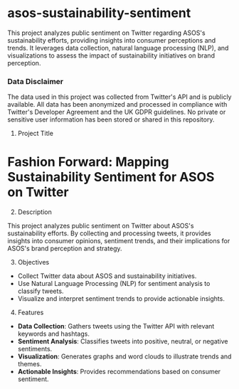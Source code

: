 # asos-sustainability-sentiment
This project analyzes public sentiment on Twitter regarding ASOS's sustainability efforts, providing insights into consumer perceptions and trends. It leverages data collection, natural language processing (NLP), and visualizations to assess the impact of sustainability initiatives on brand perception.

### Data Disclaimer
The data used in this project was collected from Twitter's API and is publicly available. All data has been anonymized and processed in compliance with Twitter's Developer Agreement and the UK GDPR guidelines. No private or sensitive user information has been stored or shared in this repository.

1. Project Title

# Fashion Forward: Mapping Sustainability Sentiment for ASOS on Twitter

2. Description

This project analyzes public sentiment on Twitter about ASOS's sustainability efforts. By collecting and processing tweets, it provides insights into consumer opinions, sentiment trends, and their implications for ASOS's brand perception and strategy.

3. Objectives

- Collect Twitter data about ASOS and sustainability initiatives.
- Use Natural Language Processing (NLP) for sentiment analysis to classify tweets.
- Visualize and interpret sentiment trends to provide actionable insights.

4. Features

- **Data Collection**: Gathers tweets using the Twitter API with relevant keywords and hashtags.
- **Sentiment Analysis**: Classifies tweets into positive, neutral, or negative sentiments.
- **Visualization**: Generates graphs and word clouds to illustrate trends and themes.
- **Actionable Insights**: Provides recommendations based on consumer sentiment.
